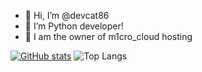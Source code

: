 - 👋 Hi, I’m @devcat86
- 👀 I’m Python developer!
- 👻 I am the owner of m1cro_cloud hosting  

[![GitHub stats](https://github-readme-stats.vercel.app/api?username=devcat86)](https://github.com/anuraghazra/github-readme-stats&bg_color=black,violet)
![Top Langs](https://github-readme-stats.vercel.app/api/top-langs/?username=devcat86&layout=compact)
